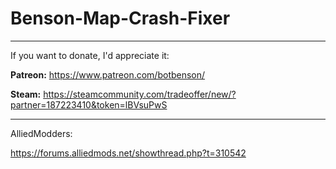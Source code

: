 # Benson-Map-Crash-Fixer
--------------------

If you want to donate, I'd appreciate it:

**Patreon:** https://www.patreon.com/botbenson/

**Steam:** https://steamcommunity.com/tradeoffer/new/?partner=187223410&token=lBVsuPwS

--------------------

AlliedModders:

https://forums.alliedmods.net/showthread.php?t=310542
